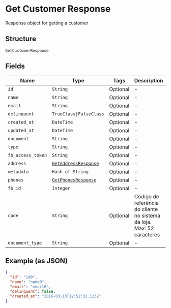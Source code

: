 
# Get Customer Response

Response object for getting a customer

## Structure

`GetCustomerResponse`

## Fields

| Name | Type | Tags | Description |
|  --- | --- | --- | --- |
| `id` | `String` | Optional | - |
| `name` | `String` | Optional | - |
| `email` | `String` | Optional | - |
| `delinquent` | `TrueClass\|FalseClass` | Optional | - |
| `created_at` | `DateTime` | Optional | - |
| `updated_at` | `DateTime` | Optional | - |
| `document` | `String` | Optional | - |
| `type` | `String` | Optional | - |
| `fb_access_token` | `String` | Optional | - |
| `address` | [`GetAddressResponse`](../../doc/models/get-address-response.md) | Optional | - |
| `metadata` | `Hash of String` | Optional | - |
| `phones` | [`GetPhonesResponse`](../../doc/models/get-phones-response.md) | Optional | - |
| `fb_id` | `Integer` | Optional | - |
| `code` | `String` | Optional | Código de referência do cliente no sistema da loja. Max: 52 caracteres |
| `document_type` | `String` | Optional | - |

## Example (as JSON)

```json
{
  "id": "id0",
  "name": "name0",
  "email": "email6",
  "delinquent": false,
  "created_at": "2016-03-13T12:52:32.123Z"
}
```

